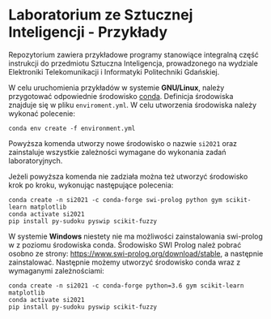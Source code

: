 # Laboratorium ze Sztucznej Inteligencji - Przykłady 

Repozytorium zawiera przykładowe programy stanowiące integralną część instrukcji do przedmiotu Sztuczna Inteligencja,
prowadzonego na wydziale Elektroniki Telekomunikacji i Informatyki Politechniki Gdańskiej.

W celu uruchomienia przykładów w systemie **GNU/Linux**, należy przygotować odpowiednie środowisko [conda](https://www.anaconda.com/products/individual).
Definicja środowiska znajduje się w pliku `enviroment.yml`.
W celu utworzenia środowiska należy wykonać polecenie:

    conda env create -f environment.yml

Powyższa komenda utworzy nowe środowisko o nazwie `si2021` oraz zainstaluje wszystkie zależności wymagane do
wykonania zadań laboratoryjnych.

Jeżeli powyższa komenda nie zadziała można też utworzyć środowisko krok po kroku,
wykonując następujące polecenia:

    conda create -n si2021 -c conda-forge swi-prolog python gym scikit-learn matplotlib
    conda activate si2021
    pip install py-sudoku pyswip scikit-fuzzy

W systemie **Windows** niestety nie ma możliwości zainstalowania swi-prolog w z poziomu środowiska conda.
Środowisko SWI Prolog należ pobrać osobno ze strony: https://www.swi-prolog.org/download/stable, a następnie zainstalować.
Następnie możemy utworzyć środowisko conda wraz z wymaganymi zależnościami:

    conda create -n si2021 -c conda-forge python=3.6 gym scikit-learn matplotlib
    conda activate si2021
    pip install py-sudoku pyswip scikit-fuzzy